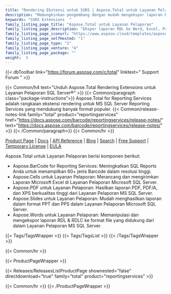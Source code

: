 ```yaml
---
title: "Rendering Ekstensi untuk SSRS | Aspose.Total untuk Layanan Pelaporan"
description: "Memungkinkan pengembang dengan mudah mengekspor laporan RDL ke format dokumen Word, Excel, PowerPoint, dan PDF. Anda juga dapat meningkatkan alur kerja dengan menambahkan kode batang ke dokumen yang diekspor."
keywords: "SSRS Extensions  "
family_listing_page_title: "Aspose.Total untuk Layanan Pelaporan"
family_listing_page_description: "Ekspor laporan RDL ke Word, Excel, PowerPoint, dan format lain dari Layanan Pelaporan SQL Server."
family_listing_page_iconurl: "https://www.aspose.cloud/templates/aspose/App_Themes/V3/images/total/272x272/aspose_total-for-reporting-services-min.png"
family_listing_page_selfHosted: "1"
family_listing_page_type: "2"
family_listing_page_venture: "4"
family_listing_page_package: ""
weight:  5
---
```


{{< dbToolbar link="https://forum.aspose.com/c/total" linktext=" Support Forum " >}}

{{< Common/h4 text="Unduh Aspose.Total Rendering Extensions untuk Layanan Pelaporan SQL Server®"  >}}
{{< Common/paragraph class="package-instructions">}}
Aspose.Total for Reporting Services adalah rangkaian ekstensi rendering untuk MS SQL Server Reporting Services yang mendukung banyak format populer.
{{< Common/release-notes-link family="total" product="reportingservices" href="https://docs.aspose.com/barcode/reportingservices/release-notes/" text="https://docs.aspose.com/barcode/reportingservices/release-notes/"  >}}
{{< /Common/paragraph>}}
{{< Common/hr >}}

[Product Page](https://products.aspose.com/total/reporting-services/) | [Docs](https://docs.aspose.com/total/reportingservices/) | [API Reference](https://reference.aspose.com/) | [Blog](https://blog.aspose.com/categories/aspose.total-product-family/) | [Search](https://search.aspose.com/) | [Free Support](https://forum.aspose.com/c/total/7) | [Temporary License](https://purchase.aspose.com/temporary-license) | [EULA](https://about.aspose.com/legal/eula/)

Aspose.Total untuk Layanan Pelaporan berisi komponen berikut:

* Aspose.BarCode for Reporting Services: Meningkatkan SQL Reports Anda untuk menampilkan 60+ jenis Barcode dalam resolusi tinggi.
* Aspose.Cells untuk Layanan Pelaporan: Merancang dan mengirimkan Laporan Microsoft Excel di Layanan Pelaporan Microsoft SQL Server.
* Aspose.PDF untuk Layanan Pelaporan: Hasilkan laporan PDF, PDF/A, dan XPS berkualitas tinggi dari Layanan Pelaporan MS SQL Server.
* Aspose.Slides untuk Layanan Pelaporan: Mudah menghasilkan laporan dalam format PPT dan PPS dalam Layanan Pelaporan Microsoft SQL Server.
* Aspose.Words untuk Layanan Pelaporan: Memanipulasi dan mengekspor laporan RDL & RDLC ke format file yang didukung dari dalam Layanan Pelaporan MS SQL Server.

{{< Tags/TagsWrapper >}}
{{< Tags/TagsList >}}
{{< /Tags/TagsWrapper >}}

{{< Common/hr >}}

{{< ProductPageWrapper >}}

<!-- ReleasesListProductPage-->

{{< Releases/ReleasesListProductPage shownested="false"  directdownload="true" family="total" product="reportingservices" >}}

<!-- /ReleasesListProductPage-->

{{< Common/hr >}}
{{< /ProductPageWrapper >}}

